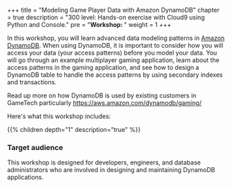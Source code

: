 +++
title = "Modeling Game Player Data with Amazon DynamoDB"
chapter = true
description = "300 level: Hands-on exercise with Cloud9 using Python and Console."
pre = "<b>Workshop: </b>"
weight = 1
+++


In this workshop, you will learn advanced data modeling patterns in [Amazon DynamoDB](https://docs.aws.amazon.com/amazondynamodb/latest/developerguide/Introduction.html). When using DynamoDB, it is important to consider how you will access your data (your access patterns) before you model your data. You will go through an example multiplayer gaming application, learn about the access patterns in the gaming application, and see how to design a DynamoDB table to handle the access patterns by using secondary indexes and transactions.

Read up more on how DynamoDB is used by existing customers in GameTech particularly
https://aws.amazon.com/dynamodb/gaming/

Here's what this workshop includes:

{{% children depth="1" description="true" %}}


### Target audience

This workshop is designed for developers, engineers, and database administrators who are involved in designing and maintaining DynamoDB applications.






